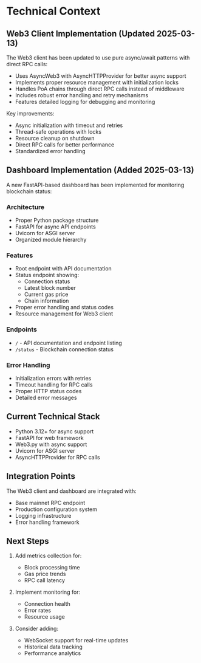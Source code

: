 # Technical Context

## Web3 Client Implementation (Updated 2025-03-13)

The Web3 client has been updated to use pure async/await patterns with direct RPC calls:

- Uses AsyncWeb3 with AsyncHTTPProvider for better async support
- Implements proper resource management with initialization locks
- Handles PoA chains through direct RPC calls instead of middleware
- Includes robust error handling and retry mechanisms
- Features detailed logging for debugging and monitoring

Key improvements:
- Async initialization with timeout and retries
- Thread-safe operations with locks
- Resource cleanup on shutdown
- Direct RPC calls for better performance
- Standardized error handling

## Dashboard Implementation (Added 2025-03-13)

A new FastAPI-based dashboard has been implemented for monitoring blockchain status:

### Architecture
- Proper Python package structure
- FastAPI for async API endpoints
- Uvicorn for ASGI server
- Organized module hierarchy

### Features
- Root endpoint with API documentation
- Status endpoint showing:
  - Connection status
  - Latest block number
  - Current gas price
  - Chain information
- Proper error handling and status codes
- Resource management for Web3 client

### Endpoints
- `/` - API documentation and endpoint listing
- `/status` - Blockchain connection status

### Error Handling
- Initialization errors with retries
- Timeout handling for RPC calls
- Proper HTTP status codes
- Detailed error messages

## Current Technical Stack

- Python 3.12+ for async support
- FastAPI for web framework
- Web3.py with async support
- Uvicorn for ASGI server
- AsyncHTTPProvider for RPC calls

## Integration Points

The Web3 client and dashboard are integrated with:
- Base mainnet RPC endpoint
- Production configuration system
- Logging infrastructure
- Error handling framework

## Next Steps

1. Add metrics collection for:
   - Block processing time
   - Gas price trends
   - RPC call latency

2. Implement monitoring for:
   - Connection health
   - Error rates
   - Resource usage

3. Consider adding:
   - WebSocket support for real-time updates
   - Historical data tracking
   - Performance analytics
